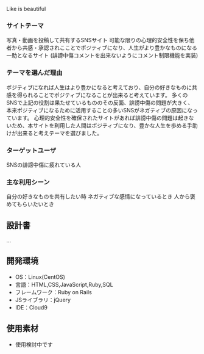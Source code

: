 Like is beautiful

### サイトテーマ
写真・動画を投稿して共有するSNSサイト
可能な限りの心理的安全性を保ち他者から共感・承認されこことでポジティブになり、人生がより豊かなものになる一助となるサイト
(誹謗中傷コメントを出来ないようにコメント制限機能を実装)

### テーマを選んだ理由
ポジティブになれば人生はより豊かになると考えており、自分の好きなものに共感を得られることでポジティブになることが出来ると考えています。
多くのSNSで上記の役割は果たせているもののその反面、誹謗中傷の問題が大きく、本来ポジティブになるために活用することの多いSNSがネガティブの原因になっています。
心理的安全性を確保されたサイトがあれば誹謗中傷の問題は起きないため、本サイトを利用した人間はポジティブになり、豊かな人生を歩める手助けが出来ると考えテーマを選びました。

### ターゲットユーザ
SNSの誹謗中傷に疲れている人

### 主な利用シーン
自分の好きなものを共有したい時
ネガティブな感情になっているとき
人から褒めてもらいたいとき

## 設計書
...

## 開発環境
- OS：Linux(CentOS)
- 言語：HTML,CSS,JavaScript,Ruby,SQL
- フレームワーク：Ruby on Rails
- JSライブラリ：jQuery
- IDE：Cloud9

## 使用素材
- 使用検討中です
